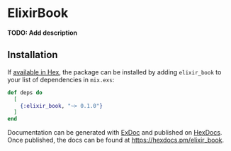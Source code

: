 # ElixirBook

**TODO: Add description**

## Installation

If [available in Hex](https://hex.pm/docs/publish), the package can be installed
by adding `elixir_book` to your list of dependencies in `mix.exs`:

```elixir
def deps do
  [
    {:elixir_book, "~> 0.1.0"}
  ]
end
```

Documentation can be generated with [ExDoc](https://github.com/elixir-lang/ex_doc)
and published on [HexDocs](https://hexdocs.pm). Once published, the docs can
be found at <https://hexdocs.pm/elixir_book>.

